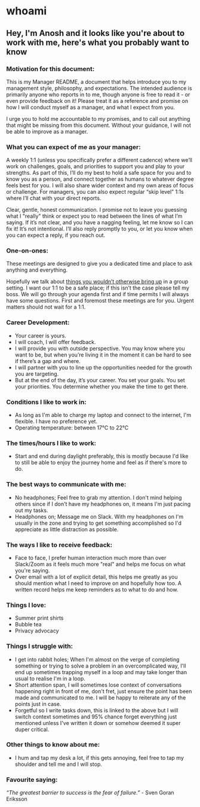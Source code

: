 # whoami

## Hey, I'm Anosh and it looks like you're about to work with me, here's what you probably want to know

### Motivation for this document:
This is my Manager README, a document that helps introduce you to my management style, philosophy, and expectations. The intended audience is primarily anyone who reports in to me, though anyone is free to read it - or even provide feedback on it! Please treat it as a reference and promise on how I will conduct myself as a manager, and what I expect from you.

I urge you to hold me accountable to my promises, and to call out anything that might be missing from this document. Without your guidance, I will not be able to improve as a manager.

### What you can expect of me as your manager:
A weekly 1:1 (unless you specifically prefer a different cadence) where we’ll work on challenges, goals, and priorities to support you and play to your strengths. As part of this, I’ll do my best to hold a safe space for you and to know you as a person, and connect together as humans to whatever degree feels best for you. I will also share wider context and my own areas of focus or challenge. For managers, you can also expect regular “skip level” 1:1s where I’ll chat with your direct reports.

Clear, gentle, honest communication. I promise not to leave you guessing what I "really" think or expect you to read between the lines of what I’m saying. If it’s not clear, and you have a nagging feeling, let me know so I can fix it! It’s not intentional. I’ll also reply promptly to you, or let you know when you can expect a reply, if you reach out.

### One-on-ones:
These meetings are designed to give you a dedicated time and place to ask anything and everything.

Hopefully we talk about [things you wouldn’t otherwise bring up](https://medium.com/@mrabkin/the-art-of-the-awkward-1-1-f4e1dcbd1c5c) in a group setting. I want our 1:1 to be a safe place; if this isn’t the case please tell my boss.
We will go through your agenda first and if time permits I will always have some questions. First and foremost these meetings are for you.
Urgent matters should not wait for a 1:1.

### Career Development:
  - Your career is yours.
  - I will coach, I will offer feedback.
  - I will provide you with outside perspective. You may know where you want to be, but when you’re living it in the moment it can be hard to see if there’s a gap and where.
  - I will partner with you to line up the opportunities needed for the growth you are targeting.
  - But at the end of the day, it’s your career. You set your goals. You set your priorities. You determine whether you make the time to get there.

### Conditions I like to work in:

- As long as I'm able to charge my laptop and connect to the internet, I'm flexible. I have no preference yet.
- Operating temperature: between 17℃ to 22℃

### The times/hours I like to work:

- Start and end during daylight preferably, this is mostly because I'd like to still be able to enjoy the journey home and feel as if there's more to do.

### The best ways to communicate with me:

- No headphones; Feel free to grab my attention. I don't mind helping others since if I don't have my headphones on, it means I'm just pacing out my tasks.
- Headphones on; Message me on Slack. With my headphones on I'm usually in the zone and trying to get something accomplished so I'd appreciate as little distraction as possible.

### The ways I like to receive feedback:

- Face to face, I prefer human interaction much more than over Slack/Zoom as it feels much more "real" and helps me focus on what you're saying.
- Over email with a lot of explicit detail, this helps me greatly as you should mention what I need to improve on and hopefully how too. A written record helps me keep reminders as to what to do and how.

### Things I love:

- Summer print shirts
- Bubble tea
- Privacy advocacy

### Things I struggle with:

- I get into rabbit holes; When I'm almost on the verge of completing something or trying to solve a problem in an overcomplicated way, I'll end up sometimes trapping myself in a loop and may take longer than usual to realise I'm in a loop.
- Short attention span, I will sometimes lose context of conversations happening right in front of me, don't fret, just ensure the point has been made and communicated to me. I will be happy to reiterate any of the points just in case.
- Forgetful so I write tasks down, this is linked to the above but I will switch context sometimes and 95% chance forget everything just mentioned unless I've written it down or somehow deemed it super duper critical.

### Other things to know about me:

- I hum and tap my desk a lot, if this gets annoying, feel free to tap my shoulder and tell me and I will stop.

### Favourite saying:

*“The greatest barrier to success is the fear of failure.”* - Sven Goran Eriksson
